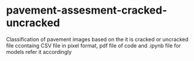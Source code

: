 # pavement-assesment-cracked-uncracked
Classification of pavement images based on the it is cracked or uncracked
file ccontaing CSV file in pixel format, pdf file of code and .ipynb file for models 
refer it accordingly 
